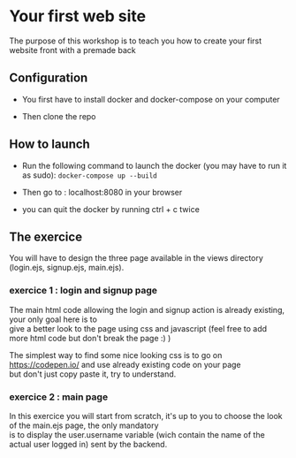 # Your first web site

The purpose of this workshop is to teach you how to create your first website front with a premade back

## Configuration

- You first have to install docker and docker-compose on your computer

- Then clone the repo

## How to launch

- Run the following command to launch the docker (you may have to run it as sudo):
`docker-compose up --build`  

- Then go to : localhost:8080 in your browser

- you can quit the docker by running ctrl + c twice

## The exercice

You will have to design the three page available in the views directory (login.ejs, signup.ejs, main.ejs).

### exercice 1 : login and signup page

The main html code allowing the login and signup action is already existing, your only goal here is to  
give a better look to the page using css and javascript (feel free to add more html code but don't break the page :) )

The simplest way to find some nice looking css is to go on https://codepen.io/ and use already existing code on your page  
but don't just copy paste it, try to understand.

### exercice 2 : main page

In this exercice you will start from scratch, it's up to you to choose the look of the main.ejs page, the only mandatory  
is to display the user.username variable (wich contain the name of the actual user logged in) sent by the backend.
